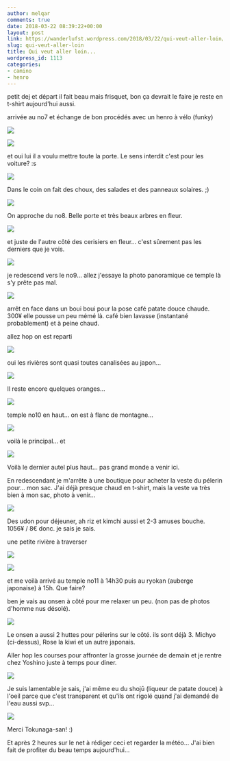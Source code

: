 ```yaml
---
author: melqar
comments: true
date: 2018-03-22 08:39:22+00:00
layout: post
link: https://wanderlufst.wordpress.com/2018/03/22/qui-veut-aller-loin/
slug: qui-veut-aller-loin
title: Qui veut aller loin...
wordpress_id: 1113
categories:
- camino
- henro
---
```


petit dej et départ il fait beau mais frisquet, bon ça devrait le faire je reste en t-shirt aujourd'hui aussi.

arrivée au no7 et échange de bon procédés avec un henro à vélo (funky)

![](https://wanderlufst.files.wordpress.com/2018/03/img_20180317_072213184349377.jpg)

![](https://wanderlufst.files.wordpress.com/2018/03/img_20180317_072233393144284.jpg)

et oui lui il a voulu mettre toute la porte. Le sens interdit c'est pour les voiture? :s

![](https://wanderlufst.files.wordpress.com/2018/03/img_20180317_073650325983396.jpg)

Dans le coin on fait des choux, des salades et des panneaux solaires. ;)

![](https://wanderlufst.files.wordpress.com/2018/03/img_20180317_0818371264472013.jpg)

On approche du no8. Belle porte et très beaux arbres en fleur.

![](https://wanderlufst.files.wordpress.com/2018/03/img_20180317_083656-1862142419.jpg)

et juste de l'autre côté des cerisiers en fleur... c'est sûrement pas les derniers que je vois.

![](https://wanderlufst.files.wordpress.com/2018/03/img_20180317_0903131981064369.jpg)

je redescend vers le no9... allez j'essaye la photo panoramique ce temple là s'y prête pas mal.

![](https://wanderlufst.files.wordpress.com/2018/03/img_20180317_091149-1180628292.jpg)

arrêt en face dans un boui boui pour la pose café patate douce chaude. 300¥ elle pousse un peu mémé là. café bien lavasse (instantané probablement) et à peine chaud.

allez hop on est reparti

![](https://wanderlufst.files.wordpress.com/2018/03/img_20180317_095910-1765104766.jpg)

oui les rivières sont quasi toutes canalisées au japon...

![](https://wanderlufst.files.wordpress.com/2018/03/img_20180317_095931-926373447.jpg)

Il reste encore quelques oranges...

![](https://wanderlufst.files.wordpress.com/2018/03/img_20180317_102323-599731842.jpg)

temple no10 en haut... on est à flanc de montagne...

![](https://wanderlufst.files.wordpress.com/2018/03/img_20180317_102815-798503676.jpg)

voilà le principal... et

![](https://wanderlufst.files.wordpress.com/2018/03/img_20180317_103843-1524139717.jpg)

Voilà le dernier autel plus haut... pas grand monde a venir ici.

En redescendant je m'arrête à une boutique pour acheter la veste du pélerin pour... mon sac. J'ai déjà presque chaud en t-shirt, mais la veste va très bien à mon sac, photo à venir...

![](https://wanderlufst.files.wordpress.com/2018/03/img_20180317_122431-678808988.jpg)

Des udon pour déjeuner, ah riz et kimchi aussi et 2-3 amuses bouche. 1056¥ / 8€ donc. je sais je sais.

une petite rivière à traverser

![](https://wanderlufst.files.wordpress.com/2018/03/img_20180317_133615-373510986.jpg)

![](https://wanderlufst.files.wordpress.com/2018/03/img_20180317_135210-155639112.jpg)

et me voilà arrivé au temple no11 à 14h30 puis au ryokan (auberge japonaise) à 15h. Que faire?

ben je vais au onsen à côté pour me relaxer un peu. (non pas de photos d'homme nus désolé).

![](https://wanderlufst.files.wordpress.com/2018/03/img_20180317_154640-697043078.jpg)

Le onsen a aussi 2 huttes pour pélerins sur le côté. ils sont déjà 3. Michyo (ci-dessus), Rose la kiwi et un autre japonais.

Aller hop les courses pour affronter la grosse journée de demain et je rentre chez Yoshino juste à temps pour diner.

![](https://wanderlufst.files.wordpress.com/2018/03/img_20180317_175721198116041.jpg)

Je suis lamentable je sais, j'ai même eu du shojū (liqueur de patate douce) à l'oeil parce que c'est transparent et qu'ils ont rigolé quand j'ai demandé de l'eau aussi svp...

![](https://wanderlufst.files.wordpress.com/2018/03/img_20180317_181504927107825.jpg)

Merci Tokunaga-san! :)

Et après 2 heures sur le net à rédiger ceci et regarder la météo... J'ai bien fait de profiter du beau temps aujourd'hui...
